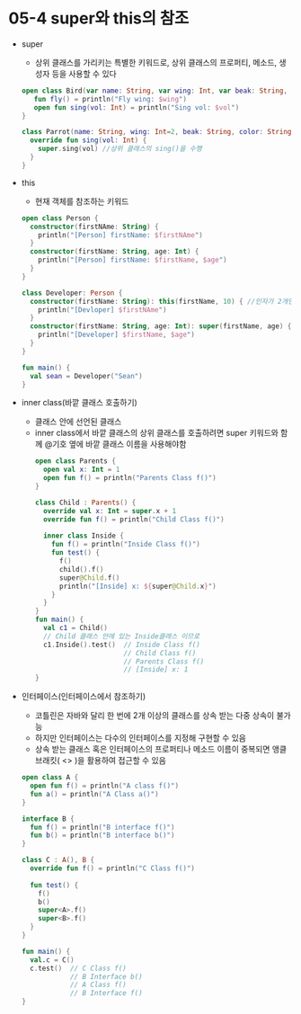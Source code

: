 # 05-4 super와 this의 참조

- super
  - 상위 클래스를 가리키는 특별한 키워드로, 상위 클래스의 프로퍼티, 메소드, 생성자 등을 사용할 수 있다
  ```kotlin
  open class Bird(var name: String, var wing: Int, var beak: String, var color: String) {
     fun fly() = println("Fly wing: $wing")
     open fun sing(vol: Int) = println("Sing vol: $vol")
  }

  class Parrot(name: String, wing: Int=2, beak: String, color: String, var language: String = "natural") : Bird(name, wing, beak, color) {
    override fun sing(vol: Int) {
      super.sing(vol) //상위 클래스의 sing()을 수행
    }
  }
  ```


- this
  - 현재 객체를 참조하는 키워드
  ```kotlin
  open class Person {
    constructor(firstNAme: String) {
      println("[Person] firstName: $firstNAme")
    }
    constructor(firstName: String, age: Int) {
      println("[Person] firstName: $firstName, $age")
    }
  }
  
  class Developer: Person {
    constructor(firstName: String): this(firstName, 10) { //인자가 2개인 아래 부생성자를 호출
      println("[Devloper] $firstNAme")
    }
    constructor(firstName: String, age: Int): super(firstName, age) { //인자가 2개인 부모 클래스의 생성자를 호출
      println("[Developer] $firstName, $age")
    }
  }
  
  fun main() {
    val sean = Developer("Sean")
  }
  ```


- inner class(바깥 클래스 호출하기)
  - 클래스 안에 선언된 클래스
  - inner class에서 바깥 클래스의 상위 클래스를 호출하려면 super 키워드와 함께 @기호 옆에 바깥 클래스 이름을 사용해야함
    ```kotlin
    open class Parents {
      open val x: Int = 1
      open fun f() = println("Parents Class f()")
    }
    
    class Child : Parents() {
      override val x: Int = super.x + 1
      override fun f() = println("Child Class f()")
      
      inner class Inside {
        fun f() = println("Inside Class f()")
        fun test() {
          f()
          child().f()
          super@Child.f()
          println("[Inside] x: ${super@Child.x}")
        }
      }
    }
    fun main() {
      val c1 = Child()
      // Child 클래스 안에 있는 Inside클래스 이므로
      c1.Inside().test()  // Inside Class f()
                          // Child Class f()
                          // Parents Class f()
                          // [Inside] x: 1
    }
    ```


- 인터페이스(인터페이스에서 참조하기)
  - 코틀린은 자바와 달리 한 번에 2개 이상의 클래스를 상속 받는 다중 상속이 불가능
  - 하지만 인터페이스는 다수의 인터페이스를 지정해 구현할 수 있음
  - 상속 받는 클래스 혹은 인터페이스의 프로퍼티나 메소드 이름이 중복되면 앵클 브래킷( <> )을 활용하여 접근할 수 있음
  ```kotlin
  open class A {
    open fun f() = println("A class f()")
    fun a() = println("A Class a()")
  }
  
  interface B {
    fun f() = println("B interface f()")
    fun b() = println("B interface b()")
  }
  
  class C : A(), B {
    override fun f() = println("C Class f()")
    
    fun test() {
      f()
      b()
      super<A>.f()
      super<B>.f()
    }
  }
  
  fun main() {
    val.c = C()
    c.test()  // C Class f()
              // B Interface b()
              // A Class f()
              // B Interface f()
  }
  ```
 
